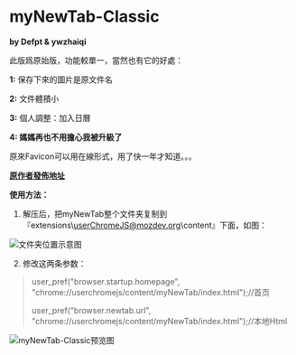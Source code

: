 myNewTab-Classic
=============
**by Defpt & ywzhaiqi**

此版爲原始版，功能較單一，當然也有它的好處：

**1:** 保存下來的圖片是原文件名

**2:** 文件體積小

**3:** 個人調整：加入日曆

**4: 媽媽再也不用擔心我被升級了**

原來Favicon可以用在線形式，用了快一年才知道。。。

[**原作者發佈地址**][1]

**使用方法：**

 1. 解压后，把myNewTab整个文件夹复制到『extensions\userChromeJS@mozdev.org\content』下面，如图：
 
![文件夹位置示意图][2]

 2. 修改这两条参数：

> user_pref("browser.startup.homepage",
> "chrome://userchromejs/content/myNewTab/index.html");//首页
> 
> user_pref("browser.newtab.url",
> "chrome://userchromejs/content/myNewTab/index.html");//本地Html

![myNewTab-Classic预览图][3]

  [1]: http://bbs.kafan.cn/thread-1759418-1-1.html
  [2]: https://github.com/dupontjoy/userChrome.js-Collections-/blob/master/myNewTab-Classic/img/position.jpg
  [3]: https://github.com/dupontjoy/userChrome.js-Collections-/blob/master/myNewTab-Classic/img/myNewTab-Classic.jpg
